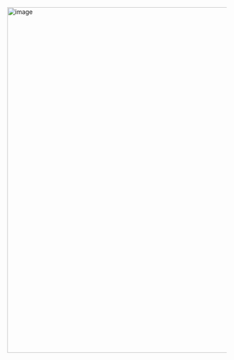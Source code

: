 <img width="591" height="791" alt="image" src="https://github.com/user-attachments/assets/45426711-b63a-4a45-8b38-1646d3ba4caa" />
